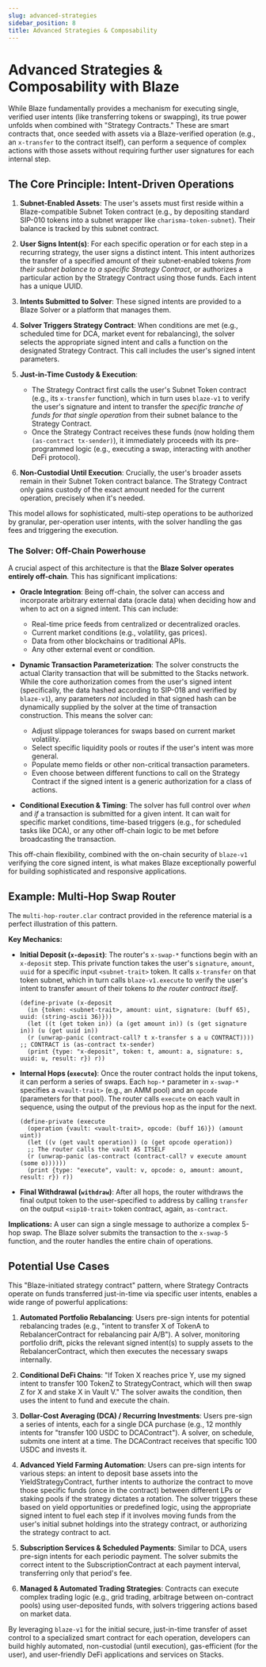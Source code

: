 ```yaml
---
slug: advanced-strategies
sidebar_position: 8
title: Advanced Strategies & Composability
---
```


# Advanced Strategies & Composability with Blaze

While Blaze fundamentally provides a mechanism for executing single, verified user intents (like transferring tokens or swapping), its true power unfolds when combined with "Strategy Contracts." These are smart contracts that, once seeded with assets via a Blaze-verified operation (e.g., an `x-transfer` to the contract itself), can perform a sequence of complex actions with those assets without requiring further user signatures for each internal step.

## The Core Principle: Intent-Driven Operations

1.  **Subnet-Enabled Assets**: The user's assets must first reside within a Blaze-compatible Subnet Token contract (e.g., by depositing standard SIP-010 tokens into a subnet wrapper like `charisma-token-subnet`). Their balance is tracked by this subnet contract.

2.  **User Signs Intent(s)**: For each specific operation or for each step in a recurring strategy, the user signs a distinct intent. This intent authorizes the transfer of a specified amount of their subnet-enabled tokens *from their subnet balance to a specific Strategy Contract*, or authorizes a particular action by the Strategy Contract using those funds. Each intent has a unique UUID.

3.  **Intents Submitted to Solver**: These signed intents are provided to a Blaze Solver or a platform that manages them.

4.  **Solver Triggers Strategy Contract**: When conditions are met (e.g., scheduled time for DCA, market event for rebalancing), the solver selects the appropriate signed intent and calls a function on the designated Strategy Contract. This call includes the user's signed intent parameters.

5.  **Just-in-Time Custody & Execution**: 
    *   The Strategy Contract first calls the user's Subnet Token contract (e.g., its `x-transfer` function), which in turn uses `blaze-v1` to verify the user's signature and intent to transfer the *specific tranche of funds for that single operation* from their subnet balance to the Strategy Contract.
    *   Once the Strategy Contract receives these funds (now holding them `(as-contract tx-sender)`), it immediately proceeds with its pre-programmed logic (e.g., executing a swap, interacting with another DeFi protocol).

6.  **Non-Custodial Until Execution**: Crucially, the user's broader assets remain in their Subnet Token contract balance. The Strategy Contract only gains custody of the exact amount needed for the current operation, precisely when it's needed.

This model allows for sophisticated, multi-step operations to be authorized by granular, per-operation user intents, with the solver handling the gas fees and triggering the execution.

### The Solver: Off-Chain Powerhouse

A crucial aspect of this architecture is that the **Blaze Solver operates entirely off-chain**. This has significant implications:

*   **Oracle Integration**: Being off-chain, the solver can access and incorporate arbitrary external data (oracle data) when deciding how and when to act on a signed intent. This can include:
    *   Real-time price feeds from centralized or decentralized oracles.
    *   Current market conditions (e.g., volatility, gas prices).
    *   Data from other blockchains or traditional APIs.
    *   Any other external event or condition.

*   **Dynamic Transaction Parameterization**: The solver constructs the actual Clarity transaction that will be submitted to the Stacks network. While the core authorization comes from the user's signed intent (specifically, the data hashed according to SIP-018 and verified by `blaze-v1`), any parameters *not* included in that signed hash can be dynamically supplied by the solver at the time of transaction construction. This means the solver can:
    *   Adjust slippage tolerances for swaps based on current market volatility.
    *   Select specific liquidity pools or routes if the user's intent was more general.
    *   Populate memo fields or other non-critical transaction parameters.
    *   Even choose between different functions to call on the Strategy Contract if the signed intent is a generic authorization for a class of actions.

*   **Conditional Execution & Timing**: The solver has full control over *when* and *if* a transaction is submitted for a given intent. It can wait for specific market conditions, time-based triggers (e.g., for scheduled tasks like DCA), or any other off-chain logic to be met before broadcasting the transaction.

This off-chain flexibility, combined with the on-chain security of `blaze-v1` verifying the core signed intent, is what makes Blaze exceptionally powerful for building sophisticated and responsive applications.

## Example: Multi-Hop Swap Router

The `multi-hop-router.clar` contract provided in the reference material is a perfect illustration of this pattern.

**Key Mechanics:**

*   **Initial Deposit (`x-deposit`)**: The router's `x-swap-*` functions begin with an `x-deposit` step. This private function takes the user's `signature`, `amount`, `uuid` for a specific input `<subnet-trait>` token. It calls `x-transfer` on that token subnet, which in turn calls `blaze-v1.execute` to verify the user's intent to transfer `amount` of their tokens *to the router contract itself*.
    ```clarity
    (define-private (x-deposit 
      (in {token: <subnet-trait>, amount: uint, signature: (buff 65), uuid: (string-ascii 36)}))
      (let ((t (get token in)) (a (get amount in)) (s (get signature in)) (u (get uuid in))
      (r (unwrap-panic (contract-call? t x-transfer s a u CONTRACT)))) ;; CONTRACT is (as-contract tx-sender)
      (print {type: "x-deposit", token: t, amount: a, signature: s, uuid: u, result: r}) r))
    ```
*   **Internal Hops (`execute`)**: Once the router contract holds the input tokens, it can perform a series of swaps. Each `hop-*` parameter in `x-swap-*` specifies a `<vault-trait>` (e.g., an AMM pool) and an `opcode` (parameters for that pool). The router calls `execute` on each vault in sequence, using the output of the previous hop as the input for the next.
    ```clarity
    (define-private (execute 
      (operation {vault: <vault-trait>, opcode: (buff 16)}) (amount uint))
      (let ((v (get vault operation)) (o (get opcode operation))
      ;; The router calls the vault AS ITSELF
      (r (unwrap-panic (as-contract (contract-call? v execute amount (some o))))))
      (print {type: "execute", vault: v, opcode: o, amount: amount, result: r}) r))
    ```
*   **Final Withdrawal (`withdraw`)**: After all hops, the router withdraws the final output token to the user-specified `to` address by calling `transfer` on the output `<sip10-trait>` token contract, again, `as-contract`.

**Implications:** A user can sign a single message to authorize a complex 5-hop swap. The Blaze solver submits the transaction to the `x-swap-5` function, and the router handles the entire chain of operations.

## Potential Use Cases

This "Blaze-initiated strategy contract" pattern, where Strategy Contracts operate on funds transferred just-in-time via specific user intents, enables a wide range of powerful applications:

1.  **Automated Portfolio Rebalancing**: Users pre-sign intents for potential rebalancing trades (e.g., "intent to transfer X of TokenA to RebalancerContract for rebalancing pair A/B"). A solver, monitoring portfolio drift, picks the relevant signed intent(s) to supply assets to the RebalancerContract, which then executes the necessary swaps internally.

2.  **Conditional DeFi Chains**: "If Token X reaches price Y, use my signed intent to transfer 100 TokenZ to StrategyContract, which will then swap Z for X and stake X in Vault V." The solver awaits the condition, then uses the intent to fund and execute the chain.

3.  **Dollar-Cost Averaging (DCA) / Recurring Investments**: Users pre-sign a series of intents, each for a single DCA purchase (e.g., 12 monthly intents for "transfer 100 USDC to DCAContract"). A solver, on schedule, submits one intent at a time. The DCAContract receives that specific 100 USDC and invests it.

4.  **Advanced Yield Farming Automation**: Users can pre-sign intents for various steps: an intent to deposit base assets into the YieldStrategyContract, further intents to authorize the contract to move those specific funds (once in the contract) between different LPs or staking pools if the strategy dictates a rotation. The solver triggers these based on yield opportunities or predefined logic, using the appropriate signed intent to fuel each step if it involves moving funds from the user's initial subnet holdings into the strategy contract, or authorizing the strategy contract to act.

5.  **Subscription Services & Scheduled Payments**: Similar to DCA, users pre-sign intents for each periodic payment. The solver submits the correct intent to the SubscriptionContract at each payment interval, transferring only that period's fee.

6.  **Managed & Automated Trading Strategies**: Contracts can execute complex trading logic (e.g., grid trading, arbitrage between on-contract pools) using user-deposited funds, with solvers triggering actions based on market data.

By leveraging `blaze-v1` for the initial secure, just-in-time transfer of asset control to a specialized smart contract for each operation, developers can build highly automated, non-custodial (until execution), gas-efficient (for the user), and user-friendly DeFi applications and services on Stacks. 